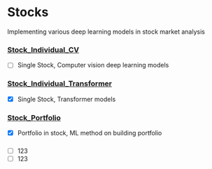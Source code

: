 # Stocks
Implementing various deep learning models in stock market analysis

### [Stock_Individual_CV](https://github.com/KJJHHH/Stocks/tree/main/Stock_Individual_CV)
- [ ] Single Stock, Computer vision deep learning models
### [Stock_Individual_Transformer](https://github.com/KJJHHH/Stocks/tree/main/Stock_Individual_Transformer)
- [x] Single Stock, Transformer models
### [Stock_Portfolio](https://github.com/KJJHHH/Stocks/tree/main/Stock_Portfolio)
- [x] Portfolio in stock, ML method on building portfolio

### 

- [ ]  123
- [ ]  123